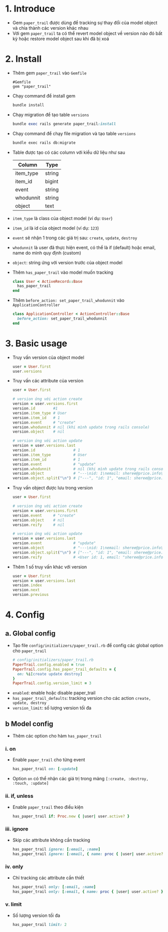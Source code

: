 # 1. Introduce
- Gem `paper_trail` được dùng để tracking sự thay đổi của model object và chia thành các version khác nhau
- Với gem `paper_trail` ta có thể revert model object về version nào đó bất kỳ hoặc restore model object sau khi đã bị xoá

# 2. Install
- Thêm gem `paper_trail` vào `Gemfile`
    ```
    #Gemfile
    gem "paper_trail"
    ```
- Chạy command để install gem
    ```sh
    bundle install
    ```
- Chạy migration để tạo table `versions`
    ```ruby
    bundle exec rails generate paper_trail:install
    ```
- Chạy command để chạy file migration và tạo table `versions`
    ```sh
    bundle exec rails db:migrate
    ```
- Table được tạo có các column với kiểu dữ liệu như sau

    | Column | Type |
    | -------- | -------- |
    | item_type | string |
    | item_id | bigint |
    | event | string |
    | whodunnit | string |
    | object | text |

- `item_type` là class của object model (ví dụ: `User`)
- `item_id` là id của object model (ví dụ: `123`)
- `event` sẽ nhận 1 trong các giá trị sau: `create`, `update`, `destroy`
- `whodunnit` là user đã thực hiện event, có thể là if (default) hoặc email, name do mình quy định (custom)
- `object`:  string ứng với version trước của object model 
- Thêm `has_paper_trail` vào model muốn tracking
    ```ruby
    class User < ActiveRecord::Base
      has_paper_trail
    end
    ```
- Thêm `before_action: set_paper_trail_whodunnit` vào `ApplicationController`
    ```ruby
    class ApplicationController < ActionController::Base
      before_action: set_paper_trail_whodunnit
    end
    ```

# 3. Basic usage
- Truy vấn version của object model
    ```ruby
    user = User.first
    user.versions
    ```
- Truy vấn các attribute của version
    ```ruby
    user = User.first

    # version ứng với action create
    version = user.versions.first
    version.id        #1
    version.item_type # User
    version.item_id   # 1
    version.event     # "create"
    version.whodunnit # nil (khi mình update trong rails console)
    version.object    # nil
    
    # version ứng với action update
    version = user.versions.last
    version.id                 # 1
    version.item_type          # User
    version.item_id            # 1
    version.event              # "update"
    version.whodunnit          # nil (khi mình update trong rails console)
    version.object             # "---\nid: 1\nemail: sheree@price.info\nname: Alton Anderson\ncreated_at: 2021-02-21 13:41:46.608329000 Z\nupdated_at: 2021-02-21 13:42:06.384486000 Z\n"
    version.object.split("\n") # ["---", "id: 1", "email: sheree@price.info", "name: Alton Anderson", "created_at: 2021-02-21 13:41:46.608329000 Z", "updated_at: 2021-02-21 13:42:06.384486000 Z"]
    ```

- Truy vấn object được lưu trong version
    ```ruby
    user = User.first

    # version ứng với action create
    version = user.versions.first
    version.event     # "create"
    version.object    # nil
    version.reify     # nil
    
    # version ứng với action update
    version = user.versions.last
    version.event              # "update"
    version.object             # "---\nid: 1\nemail: sheree@price.info\nname: Alton Anderson\ncreated_at: 2021-02-21 13:41:46.608329000 Z\nupdated_at: 2021-02-21 13:42:06.384486000 Z\n"
    version.object.split("\n") # ["---", "id: 1", "email: sheree@price.info", "name: Alton Anderson", "created_at: 2021-02-21 13:41:46.608329000 Z", "updated_at: 2021-02-21 13:42:06.384486000 Z"]
    version.reify              # <User id: 1, email: "sheree@price.info", name: "Alton Anderson", created_at: "2021-02-21 13:41:46", updated_at: "2021-02-21 13:42:06">
   ```

- Thêm 1 số truy vấn khác với version
    ```ruby
    user = User.first
    version = user.versions.last
    version.index
    version.next
    version.previous
    ```

# 4. Config
## a. Global config
- Tạo file `config/initializers/paper_trail.rb` để config các global option cho `paper_trail`
    ```ruby
    # config/initializers/paper_trail.rb
    PaperTrail.config.enabled = true
    PaperTrail.config.has_paper_trail_defaults = {
      on: %i[create update destroy]
    }
    PaperTrail.config.version_limit = 3
    ```
- `enabled`: enable hoặc disable paper_trail
- `has_paper_trail_defaults`: tracking version cho các action `create, update, destroy`
- `version_limit`: số lượng version tối đa
## b Model config
- Thêm các option cho hàm `has_paper_trail` 
### i. on
- Enable `paper_trail` cho từng event
    ```ruby
    has_paper_trail on: [:update]
    ```
- Option `on` có thể nhận các giá trị trong mảng `[:create, :destroy, :touch, :update]`
### ii. if, unless
- Enable `paper_trail` theo điều kiện 
    ```ruby
    has_paper_trail if: Proc.new { |user| user.active? }
    ```
### iii. ignore
- Skip các attribute không cần tracking
    ```ruby
    has_paper_trail ignore: [:email, :name]
    has_paper_trail ignore: [:email, { name: proc { |user| user.active? } }]
    ```
### iv. only
- Chỉ tracking các attribute cần thiết
    ```ruby
    has_paper_trail only: [:email, :name]
    has_paper_trail only: [:email, { name: proc { |user| user.active? } }]
    ```
### v. limit
- Số lượng version tối đa
    ```ruby
    has_paper_trail limit: 2
    ```
